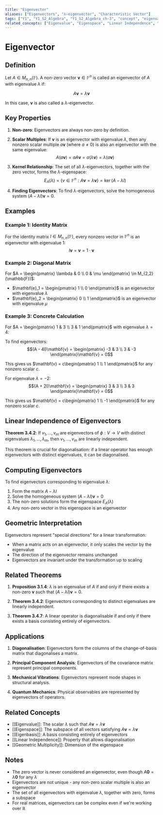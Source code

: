 ```yaml
---
title: "Eigenvector"
aliases: ["Eigenvectors", "λ-eigenvector", "Characteristic Vector"]
tags: ["Y1", "Y1_S2_Algebra", "Y1_S2_Algebra_ch-3", "concept", "eigenvalue", "eigenspace", "linear-independence", "diagonalisation", "eigenbasis", "geometric-multiplicity", "linear-algebra", "matrix-theory"]
related_concepts: ["Eigenvalue", "Eigenspace", "Linear Independence", "Diagonalisation", "Eigenbasis", "Geometric Multiplicity", "Field"]
---
```


# Eigenvector

## Definition
Let $A \in M_{n,n}(\mathbb{F})$. A non-zero vector $\mathbf{v} \in \mathbb{F}^n$ is called an eigenvector of $A$ with eigenvalue $\lambda$ if:

$$A\mathbf{v} = \lambda\mathbf{v}$$

In this case, $\mathbf{v}$ is also called a $\lambda$-eigenvector.

## Key Properties
1. **Non-zero**: Eigenvectors are always non-zero by definition.

2. **Scalar Multiples**: If $\mathbf{v}$ is an eigenvector with eigenvalue $\lambda$, then any nonzero scalar multiple $a\mathbf{v}$ (where $a \neq 0$) is also an eigenvector with the same eigenvalue:
   $$A(a\mathbf{v}) = aA\mathbf{v} = a(\lambda\mathbf{v}) = \lambda(a\mathbf{v})$$

3. **Kernel Relationship**: The set of all $\lambda$-eigenvectors, together with the zero vector, forms the $\lambda$-eigenspace:
   $$E_A(\lambda) = \{v \in \mathbb{F}^n : A\mathbf{v} = \lambda\mathbf{v}\} = \ker(A - \lambda I)$$

4. **Finding Eigenvectors**: To find $\lambda$-eigenvectors, solve the homogeneous system $(A - \lambda I)\mathbf{v} = 0$.

## Examples
### Example 1: Identity Matrix
For the identity matrix $I \in M_{n,n}(\mathbb{F})$, every nonzero vector in $\mathbb{F}^n$ is an eigenvector with eigenvalue 1:
$$I\mathbf{v} = \mathbf{v} = 1 \cdot \mathbf{v}$$

### Example 2: Diagonal Matrix
For $A = \begin{pmatrix} \lambda & 0 \\ 0 & \mu \end{pmatrix} \in M_{2,2}(\mathbb{F})$:
- $\mathbf{e}_1 = \begin{pmatrix} 1 \\ 0 \end{pmatrix}$ is an eigenvector with eigenvalue $\lambda$
- $\mathbf{e}_2 = \begin{pmatrix} 0 \\ 1 \end{pmatrix}$ is an eigenvector with eigenvalue $\mu$

### Example 3: Concrete Calculation
For $A = \begin{pmatrix} 1 & 3 \\ 3 & 1 \end{pmatrix}$ with eigenvalue $\lambda = 4$:

To find eigenvectors:
$$(A - 4I)\mathbf{v} = \begin{pmatrix} -3 & 3 \\ 3 & -3 \end{pmatrix}\mathbf{v} = 0$$

This gives us $\mathbf{v} = c\begin{pmatrix} 1 \\ 1 \end{pmatrix}$ for any nonzero scalar $c$.

For eigenvalue $\lambda = -2$:
$$(A + 2I)\mathbf{v} = \begin{pmatrix} 3 & 3 \\ 3 & 3 \end{pmatrix}\mathbf{v} = 0$$

This gives us $\mathbf{v} = c\begin{pmatrix} 1 \\ -1 \end{pmatrix}$ for any nonzero scalar $c$.

## Linear Independence of Eigenvectors
**Theorem 3.4.2**: If $v_1, \ldots, v_m$ are eigenvectors of $\phi: V \rightarrow V$ with distinct eigenvalues $\lambda_1, \ldots, \lambda_m$, then $v_1, \ldots, v_m$ are linearly independent.

This theorem is crucial for diagonalisation: if a linear operator has enough eigenvectors with distinct eigenvalues, it can be diagonalised.

## Computing Eigenvectors
To find eigenvectors corresponding to eigenvalue $\lambda$:
1. Form the matrix $A - \lambda I$
2. Solve the homogeneous system $(A - \lambda I)\mathbf{v} = 0$
3. The non-zero solutions form the eigenspace $E_A(\lambda)$
4. Any non-zero vector in this eigenspace is an eigenvector

## Geometric Interpretation
Eigenvectors represent "special directions" for a linear transformation:
- When a matrix acts on an eigenvector, it only scales the vector by the eigenvalue
- The direction of the eigenvector remains unchanged
- Eigenvectors are invariant under the transformation up to scaling

## Related Theorems
1. **Proposition 3.1.4**: $\lambda$ is an eigenvalue of $A$ if and only if there exists a non-zero $\mathbf{v}$ such that $(A - \lambda I)\mathbf{v} = 0$.

2. **Theorem 3.4.2**: Eigenvectors corresponding to distinct eigenvalues are linearly independent.

3. **Theorem 3.4.7**: A linear operator is diagonalisable if and only if there exists a basis consisting entirely of eigenvectors.

## Applications
1. **Diagonalisation**: Eigenvectors form the columns of the change-of-basis matrix that diagonalises a matrix.

2. **Principal Component Analysis**: Eigenvectors of the covariance matrix represent principal components.

3. **Mechanical Vibrations**: Eigenvectors represent mode shapes in structural analysis.

4. **Quantum Mechanics**: Physical observables are represented by eigenvectors of operators.

## Related Concepts
- [[Eigenvalue]]: The scalar $\lambda$ such that $A\mathbf{v} = \lambda\mathbf{v}$
- [[Eigenspace]]: The subspace of all vectors satisfying $A\mathbf{v} = \lambda\mathbf{v}$
- [[Eigenbasis]]: A basis consisting entirely of eigenvectors
- [[Linear Independence]]: Property that allows diagonalisation
- [[Geometric Multiplicity]]: Dimension of the eigenspace

## Notes
- The zero vector is never considered an eigenvector, even though $A\mathbf{0} = \lambda\mathbf{0}$ for any $\lambda$
- Eigenvectors are not unique - any non-zero scalar multiple is also an eigenvector
- The set of all eigenvectors with eigenvalue $\lambda$, together with zero, forms a subspace
- For real matrices, eigenvectors can be complex even if we're working over $\mathbb{R}$
